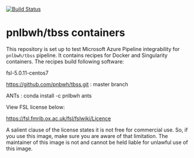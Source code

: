 [![Build Status](https://dev.azure.com/tbillah/tbssDemo/_apis/build/status/(2019-08-16%2023%3A31%3A03)%20tashrifbillah.tbss_containers%20(1)?branchName=master)](https://dev.azure.com/tbillah/tbssDemo/_build/latest?definitionId=4&branchName=master)

# pnlbwh/tbss containers

This repository is set up to test Microsoft Azure Pipeline integrability for `pnlbwh/tbss` pipeline. It contains recipes for Docker and Singularity containers. The recipes build following software:

fsl-5.0.11-centos7

https://github.com/pnbwh/tbss.git : master branch

ANTs : conda install -c pnlbwh ants

View FSL license below:

https://fsl.fmrib.ox.ac.uk/fsl/fslwiki/Licence

A salient clause of the license states it is not free for commercial use. So, if you use this image, make sure you are aware of that limitation. The maintainer of this image is not and cannot be held liable for unlawful use of this image.

